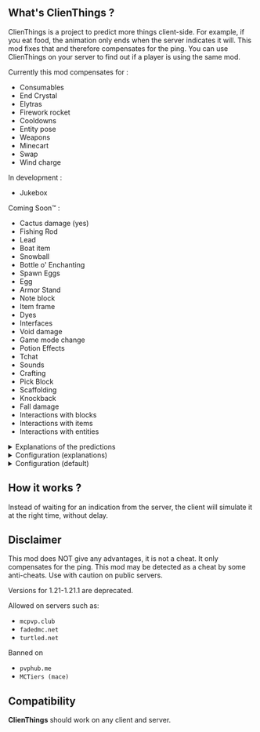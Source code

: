 ## What's ClienThings ?
ClienThings is a project to predict more things client-side.
For example, if you eat food, the animation only ends when the server indicates it will.
This mod fixes that and therefore compensates for the ping.
You can use ClienThings on your server to find out if a player is using the same mod.

Currently this mod compensates for :
- Consumables
- End Crystal
- Elytras
- Firework rocket
- Cooldowns
- Entity pose
- Weapons
- Minecart
- Swap
- Wind charge

In development :
- Jukebox

Coming Soon™ :
- Cactus damage (yes)
- Fishing Rod
- Lead
- Boat item
- Snowball
- Bottle o' Enchanting
- Spawn Eggs
- Egg
- Armor Stand
- Note block
- Item frame
- Dyes
- Interfaces
- Void damage
- Game mode change
- Potion Effects
- Tchat
- Sounds
- Crafting
- Pick Block
- Scaffolding
- Knockback
- Fall damage
- Interactions with blocks
- Interactions with items
- Interactions with entities

<details>
<summary>Explanations of the predictions</summary>

> Consumables

Allows consumption to be completed without delay

> Cooldowns

Removes server-imposed cooldowns that are late (on enderpearls, chorus fruit, etc.)

> End Crystal

Allows crystals to be spawned and destroyed immediately.
Since some servers don't have server-side compensation software, this also allows real crystals to be automatically destroyed upon reception if they were previously destroyed in their client-side state only.

> Elytras

Allows you to stop flying without delay

> Firework rocket

Allows you to use a firework rocket without delay when flying in elytra

> Minecarts

Allows minecarts to be spawned without delay (if experimental setting is enabled you can ride it without delay)

> Entity pose

Removes server-imposed poses (flying, sneaking...)

> Swap

Predicts the swap of items between the main and secondary hand (only works if experimental setting is enabled)

> Weapons

Throw the tridents without delay
Finish loading the crossbow without delay

> Wind Charge

Predicts weapon behavior (crossbow & trident)

Launches wind-charges without delay and makes them destroy themselves at maximum height + 30 (as in vanilla)


</details>



<details>
<summary>Configuration (explanations)</summary>
  
- enabled : Enables or disables the option
- optout : Enables or disables the opt-out
- debug : Enables or disables debug mode
- experimental : Enables or disables experimental options
- servers : Allows you to select which server type the given option should work on. CUSTOM / MODDED / PLUGIN / VANILLA
- autoDestroy : Automatically destroys a crystal when received if a client-side crystal located in the exact same location was previously destroyed
- bypassRequiredAiming : Ignores certain conditions such as range, item usage (shield/consumable) or aiming when using autoDestroy
- maxDistance : Maximum distance in blocks between server-side and client-side actions to bind (prevents unwanted server actions from being considered true by the client)
</details>


<details>
<summary>Configuration (default)</summary>
  
```
{
  "enabled": true,
  "optout": true,
  "debug": false,
  "experimental": false,
  "defaultPing": 75,
  "consumables": {
    "enabled": true,
    "servers": {
      "CUSTOM": true,
      "MODDED": true,
      "PLUGIN": true,
      "VANILLA": true
    },
    "maxDistance": 2.0
  },
  "cooldowns": {
    "enabled": true,
    "servers": {
      "CUSTOM": true,
      "MODDED": true,
      "PLUGIN": true,
      "VANILLA": true
    }
  },
  "crystals": {
    "enabled": true,
    "servers": {
      "CUSTOM": true,
      "MODDED": true,
      "PLUGIN": true,
      "VANILLA": true
    },
    "autoDestroy": {
      "enabled": true,
      "servers": {
        "CUSTOM": false,
        "MODDED": true,
        "PLUGIN": true,
        "VANILLA": true
      },
      "bypassRequiredAiming": {
        "enabled": true,
        "servers": {
          "CUSTOM": false,
          "MODDED": true,
          "PLUGIN": false,
          "VANILLA": true
        }
      }
    }
  },
  "elytras": {
    "enabled": true,
    "servers": {
      "CUSTOM": false,
      "MODDED": true,
      "PLUGIN": true,
      "VANILLA": true
    }
  },
  "firework": {
    "enabled": true,
    "servers": {
      "CUSTOM": true,
      "MODDED": true,
      "PLUGIN": true,
      "VANILLA": true
    },
    "maxDistance": 3.0
  },
  "jukebox": {
    "enabled": false,
    "servers": {
      "CUSTOM": true,
      "MODDED": true,
      "PLUGIN": true,
      "VANILLA": true
    }
  },
  "minecart": {
    "enabled": true,
    "servers": {
      "CUSTOM": true,
      "MODDED": true,
      "PLUGIN": true,
      "VANILLA": true
    }
  },
  "pose": {
    "enabled": true,
    "servers": {
      "CUSTOM": true,
      "MODDED": true,
      "PLUGIN": true,
      "VANILLA": true
    }
  },
  "swap": {
    "enabled": true,
    "servers": {
      "CUSTOM": true,
      "MODDED": true,
      "PLUGIN": true,
      "VANILLA": true
    }
  },
  "weapons": {
    "enabled": true,
    "servers": {
      "CUSTOM": true,
      "MODDED": true,
      "PLUGIN": true,
      "VANILLA": true
    },
    "maxDistance": 3.0,
    "crossbow": {
      "enabled": true,
      "servers": {
        "CUSTOM": true,
        "MODDED": true,
        "PLUGIN": true,
        "VANILLA": true
      }
    },
    "trident": {
      "enabled": true,
      "servers": {
        "CUSTOM": true,
        "MODDED": true,
        "PLUGIN": true,
        "VANILLA": true
      }
    }
  },
  "windcharge": {
    "enabled": true,
    "servers": {
      "CUSTOM": true,
      "MODDED": true,
      "PLUGIN": true,
      "VANILLA": true
    },
    "maxDistance": 3.0
  }
}
```

</details>

## How it works ?
Instead of waiting for an indication from the server, the client will simulate it at the right time, without delay.

## Disclaimer
This mod does NOT give any advantages, it is not a cheat. It only compensates for the ping.
This mod may be detected as a cheat by some anti-cheats. Use with caution on public servers.

Versions for 1.21-1.21.1 are deprecated.

Allowed on servers such as:
- `mcpvp.club`
- `fadedmc.net`
- `turtled.net`

Banned on
- `pvphub.me`
- `MCTiers (mace)`

## Compatibility
**ClienThings** should work on any client and server.
